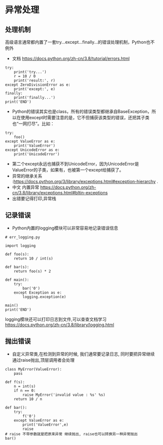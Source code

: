 # 异常处理

## 处理机制
高级语言通常都内置了一套try...except...finally...的错误处理机制，Python也不例外 
 * 文档 https://docs.python.org/zh-cn/3.8/tutorial/errors.html

```
try:
    print('try...')
    r = 10 / 0
    print('result:', r)
except ZeroDivisionError as e:
    print('except:', e)
finally:
    print('finally...')
print('END')
```
* Python的错误其实也是class，所有的错误类型都继承自BaseException，所以在使用except时需要注意的是，它不但捕获该类型的错误，还把其子类也“一网打尽”。比如：
```
try:
    foo()
except ValueError as e:
    print('ValueError')
except UnicodeError as e:
    print('UnicodeError')

```
* 第二个except永远也捕获不到UnicodeError，因为UnicodeError是ValueError的子类，如果有，也被第一个except给捕获了。
* 异常的继承关系 :https://docs.python.org/3/library/exceptions.html#exception-hierarchy . 
* 中文 内置异常 https://docs.python.org/zh-cn/3.8/library/exceptions.html#bltin-exceptions
* 出错要记得打印,异常栈


## 记录错误

*  Python内置的logging模块可以非常容易地记录错误信息
```
# err_logging.py

import logging

def foo(s):
    return 10 / int(s)

def bar(s):
    return foo(s) * 2

def main():
    try:
        bar('0')
    except Exception as e:
        logging.exception(e)
        
main()
print('END')
``` 
 logging模块还可以打印日志到文件,可以查查文档学习  https://docs.python.org/zh-cn/3.8/library/logging.html
 
 ## 抛出错误
 
 * 自定义异常类,在检测到异常的时候, 我们通常要记录日志, 同时要把异常继续通过raise抛出,顶层调用者会处理
 
```
class MyError(ValueError):
    pass

def f(s):
    n = int(s)
    if n == 0:
        raise MyError('invalid value : %s' %s)
    return 10 / n

def bar():
    try:
        f('0')
    except ValueError as e:
        print('ValueError',e)
        raise 
# raise 不带参数就是把原来异常 继续抛出, raise也可以转换另一种异常抛出
bar()
```
